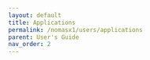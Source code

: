 ```yaml
---
layout: default
title: Applications
permalink: /nomasx1/users/applications
parent: User's Guide
nav_order: 2
---
```


